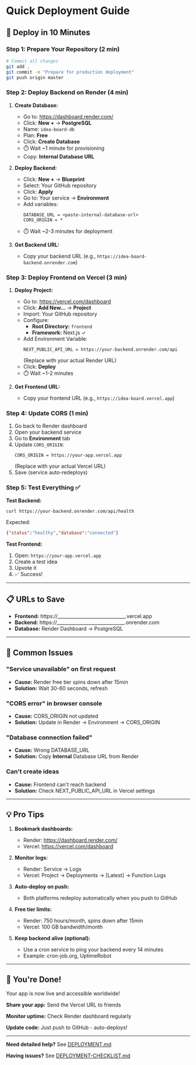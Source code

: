 # Quick Deployment Guide

## 🚀 Deploy in 10 Minutes

### Step 1: Prepare Your Repository (2 min)

```bash
# Commit all changes
git add .
git commit -m "Prepare for production deployment"
git push origin master
```

### Step 2: Deploy Backend on Render (4 min)

1. **Create Database:**
   - Go to: https://dashboard.render.com/
   - Click: **New +** → **PostgreSQL**
   - Name: `idea-board-db`
   - Plan: **Free**
   - Click: **Create Database**
   - ⏱️ Wait ~1 minute for provisioning
   - Copy: **Internal Database URL**

2. **Deploy Backend:**
   - Click: **New +** → **Blueprint**
   - Select: Your GitHub repository
   - Click: **Apply**
   - Go to: Your service → **Environment**
   - Add variables:
     ```
     DATABASE_URL = <paste-internal-database-url>
     CORS_ORIGIN = *
     ```
   - ⏱️ Wait ~2-3 minutes for deployment

3. **Get Backend URL:**
   - Copy your backend URL (e.g., `https://idea-board-backend.onrender.com`)

### Step 3: Deploy Frontend on Vercel (3 min)

1. **Deploy Project:**
   - Go to: https://vercel.com/dashboard
   - Click: **Add New...** → **Project**
   - Import: Your GitHub repository
   - Configure:
     - **Root Directory:** `frontend`
     - **Framework:** Next.js ✓
   - Add Environment Variable:
     ```
     NEXT_PUBLIC_API_URL = https://your-backend.onrender.com/api
     ```
     (Replace with your actual Render URL)
   - Click: **Deploy**
   - ⏱️ Wait ~1-2 minutes

2. **Get Frontend URL:**
   - Copy your frontend URL (e.g., `https://idea-board.vercel.app`)

### Step 4: Update CORS (1 min)

1. Go back to Render dashboard
2. Open your backend service
3. Go to **Environment** tab
4. Update `CORS_ORIGIN`:
   ```
   CORS_ORIGIN = https://your-app.vercel.app
   ```
   (Replace with your actual Vercel URL)
5. Save (service auto-redeploys)

### Step 5: Test Everything ✅

**Test Backend:**
```bash
curl https://your-backend.onrender.com/api/health
```

Expected:
```json
{"status":"healthy","database":"connected"}
```

**Test Frontend:**
1. Open: `https://your-app.vercel.app`
2. Create a test idea
3. Upvote it
4. ✅ Success!

---

## 📋 URLs to Save

- **Frontend:** https://_____________________________.vercel.app
- **Backend:** https://_____________________________.onrender.com
- **Database:** Render Dashboard → PostgreSQL

---

## 🔧 Common Issues

### "Service unavailable" on first request
- **Cause:** Render free tier spins down after 15min
- **Solution:** Wait 30-60 seconds, refresh

### "CORS error" in browser console
- **Cause:** CORS_ORIGIN not updated
- **Solution:** Update in Render → Environment → CORS_ORIGIN

### "Database connection failed"
- **Cause:** Wrong DATABASE_URL
- **Solution:** Copy **Internal** Database URL from Render

### Can't create ideas
- **Cause:** Frontend can't reach backend
- **Solution:** Check NEXT_PUBLIC_API_URL in Vercel settings

---

## 💡 Pro Tips

1. **Bookmark dashboards:**
   - Render: https://dashboard.render.com/
   - Vercel: https://vercel.com/dashboard

2. **Monitor logs:**
   - Render: Service → Logs
   - Vercel: Project → Deployments → [Latest] → Function Logs

3. **Auto-deploy on push:**
   - Both platforms redeploy automatically when you push to GitHub

4. **Free tier limits:**
   - Render: 750 hours/month, spins down after 15min
   - Vercel: 100 GB bandwidth/month

5. **Keep backend alive (optional):**
   - Use a cron service to ping your backend every 14 minutes
   - Example: cron-job.org, UptimeRobot

---

## 🎉 You're Done!

Your app is now live and accessible worldwide!

**Share your app:** Send the Vercel URL to friends

**Monitor uptime:** Check Render dashboard regularly

**Update code:** Just push to GitHub - auto-deploys!

---

**Need detailed help?** See [DEPLOYMENT.md](./DEPLOYMENT.md)

**Having issues?** See [DEPLOYMENT-CHECKLIST.md](./DEPLOYMENT-CHECKLIST.md)
